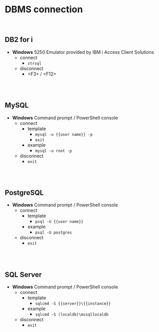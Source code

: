 # DBMS connection
<br />

## DB2 for i

* **Windows** 5250 Emulator provided by IBM i Access Client Solutions
    * connect
        * `strsql`
    * disconnect
        * \<F3\> / \<F12\>
<br />
<br />

## MySQL

* **Windows** Command prompt / PowerShell console
    * connect
        * template
            * `mysql -u {{user name}} -p`
            * `exit`
        * example
            * `mysql -u root -p`
    * disconnect
        * `exit`
<br />
<br />

## PostgreSQL

* **Windows** Command prompt / PowerShell console
    * connect
        * template
            * `psql -U {{user name}}`
        * example
            * `psql -U postgres`
    * disconnect
        * `exit`
<br />
<br />

## SQL Server

* **Windows** Command prompt / PowerShell console
    * connect
        * template
            * `sqlcmd -S {{server}}\{{instance}}`
        * example
            * `sqlcmd -S (localdb)\mssqllocaldb`
    * disconnect
        * `exit`
